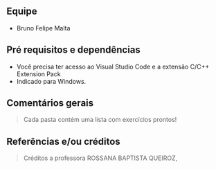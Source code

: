 ## Equipe
- Bruno Felipe Malta

## Pré requisitos e dependências

- Você precisa ter acesso ao Visual Studio Code e a extensão C/C++ Extension Pack
- Indicado para Windows.

## Comentários gerais

>
>Cada pasta contém uma lista com exercícios prontos!
>

## Referências e/ou créditos
>
> Créditos a professora ROSSANA BAPTISTA QUEIROZ,
>
>
